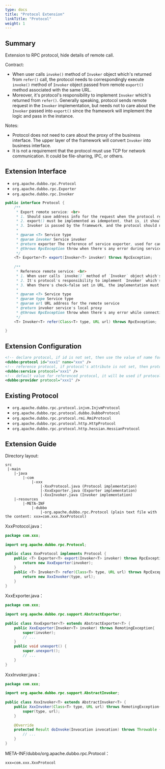 ```yaml
---
type: docs
title: "Protocol Extension"
linkTitle: "Protocol"
weight: 1
---
```


## Summary

Extension to RPC protocol, hide details of remote call.

Contract:

* When user calls `invoke()` method of `Invoker` object which's returned from `refer()` call, the protocol needs to correspondingly execute `invoke()` method of `Invoker` object passed from remote `export()` method associated with the same URL.
* Moreover, it's protocol's responsibility to implement `Invoker` which's returned from `refer()`. Generally speaking, protocol sends remote request in the `Invoker` implementation, but needs not to care about the `Invoker` passed into `export()` since the framework will implement the logic and pass in the instance.

Notes:

* Protocol does not need to care about the proxy of the business interface. The upper layer of the framework will convert `Invoker` into business interface.
* It is not a requirement that the protocol must use TCP for network communication. It could be file-sharing, IPC, or others.

## Extension Interface

* `org.apache.dubbo.rpc.Protocol`
* `org.apache.dubbo.rpc.Exporter`
* `org.apache.dubbo.rpc.Invoker`

```java
public interface Protocol {
    /**
     * Export remote service: <br>
     * 1. Should save address info for the request when the protocol receives it: RpcContext.getContext().setRemoteAddress();<br>
     * 2. export() must be implemented as idempotent, that is, it should not introduce side effect when the implementation gets called with the same Invoker for more than once.
     * 3. Invoker is passed by the framework, and the protocol should not care about it. <br>
     * 
     * @param <T> Service type
     * @param invoker Service invoker
     * @return exporter The reference of service exporter, used for cancelling service export.
     * @throws RpcException throw when there's any error during service export, e.g. the port is occupied
     */
    <T> Exporter<T> export(Invoker<T> invoker) throws RpcException;
 
    /**
     * Reference remote service: <br>
     * 1. When user calls `invoke()` method of `Invoker` object which's returned from `refer()` call, the protocol needs to correspondingly execute `invoke()` method of `Invoker` object passed from remote `export()` method associated with the same URL. <br>
     * 2. It's protocol's responsibility to implement `Invoker` which's returned from `refer()`. Generally speaking, protocol sends remote request in the `Invoker` implementation. <br>
     * 3. When there's check=false set in URL, the implementation must not throw exception but try to recover when connection fails.
     * 
     * @param <T> Service type
     * @param type Service type
     * @param url URL address for the remote service
     * @return invoker service's local proxy
     * @throws RpcException throw when there's any error while connecting to the service provider
     */
    <T> Invoker<T> refer(Class<T> type, URL url) throws RpcException;
 
}
```

## Extension Configuration

```xml
<!-- declare protocol, if id is not set, then use the value of name for id -->
<dubbo:protocol id="xxx1" name="xxx" />
<!-- reference protocol, if protocol's attribute is not set, then protocol configuration will be scanned automatically from ApplicationContext -->
<dubbo:service protocol="xxx1" />
<!-- default value for referenced protocol, it will be used if protocol attribute is not configured in <dubbo:service> --> 
<dubbo:provider protocol="xxx1" />
```

## Existing Protocol

* `org.apache.dubbo.rpc.protocol.injvm.InjvmProtocol`
* `org.apache.dubbo.rpc.protocol.dubbo.DubboProtocol`
* `org.apache.dubbo.rpc.protocol.rmi.RmiProtocol`
* `org.apache.dubbo.rpc.protocol.http.HttpProtocol`
* `org.apache.dubbo.rpc.protocol.http.hessian.HessianProtocol`

## Extension Guide

Directory layout:

```
src
 |-main
    |-java
        |-com
            |-xxx
                |-XxxProtocol.java (Protocol implementation)
                |-XxxExporter.java (Exporter implementation)
                |-XxxInvoker.java (Invoker implementation)
    |-resources
        |-META-INF
            |-dubbo
                |-org.apache.dubbo.rpc.Protocol (plain text file with the content: xxx=com.xxx.XxxProtocol)
```

XxxProtocol.java：

```java
package com.xxx;
 
import org.apache.dubbo.rpc.Protocol;
 
public class XxxProtocol implements Protocol {
    public <T> Exporter<T> export(Invoker<T> invoker) throws RpcException {
        return new XxxExporter(invoker);
    }
    public <T> Invoker<T> refer(Class<T> type, URL url) throws RpcException {
        return new XxxInvoker(type, url);
    }
}
```

XxxExporter.java：

```java
package com.xxx;
 
import org.apache.dubbo.rpc.support.AbstractExporter;
 
public class XxxExporter<T> extends AbstractExporter<T> {
    public XxxExporter(Invoker<T> invoker) throws RemotingException{
        super(invoker);
        // ...
    }
    public void unexport() {
        super.unexport();
        // ...
    }
}
```

XxxInvoker.java：

```java
package com.xxx;
 
import org.apache.dubbo.rpc.support.AbstractInvoker;
 
public class XxxInvoker<T> extends AbstractInvoker<T> {
    public XxxInvoker(Class<T> type, URL url) throws RemotingException{
        super(type, url);
    }
    
    @Override
    protected Result doInvoke(Invocation invocation) throws Throwable {
        // ...
    }
}
```

META-INF/dubbo/org.apache.dubbo.rpc.Protocol：

```properties
xxx=com.xxx.XxxProtocol
```
